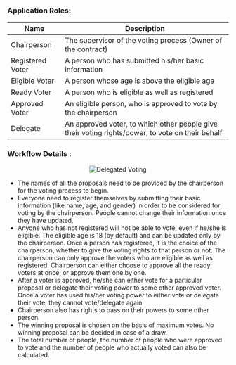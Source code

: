 ### Application Roles:

| Name | Description |
| ----------- | ----------- |
| Chairperson | The supervisor of the voting process (Owner of the contract) |
| Registered Voter | A person who has submitted his/her basic information |
| Eligible Voter | A person whose age is above the eligible age |
| Ready Voter | A person who is eligible as well as registered |
| Approved Voter | An eligible person, who is approved to vote by the chairperson |
| Delegate | An approved voter, to which other people give their voting rights/power, to vote on their behalf |


### Workflow Details :
<p align = "center">
  <img src = "https://user-images.githubusercontent.com/29357612/57940296-cb989b80-78e9-11e9-927f-f79d938585e2.jpg" alt = "Delegated Voting">
</p>

- The names of all the proposals need to be provided by the chairperson for the voting process to begin.
- Everyone need to register themselves by submitting their basic information (like name, age, and gender) in order to be considered for voting by the chairperson. People cannot change their information once they have updated. 
- Anyone who has not registered will not be able to vote, even if he/she is eligible. The eligible age is 18 (by default) and can be updated only by the chairperson. Once a person has registered, it is the choice of the chairperson, whether to give the voting rights to that person or not. The chairperson can only approve the voters who are eligible as well as registered. Chairperson can either choose to approve all the ready voters at once, or approve them one by one. 
- After a voter is approved, he/she can either vote for a particular proposal or delegate their voting power to some other approved voter. Once a voter has used his/her voting power to either vote or delegate their vote, they cannot vote/delegate again. 
- Chairperson also has rights to pass on their powers to some other person. 
- The winning proposal is chosen on the basis of maximum votes. No winning proposal can be decided in case of a draw. 
- The total number of people, the number of people who were approved to vote and the number of people who actually voted can also be calculated.
